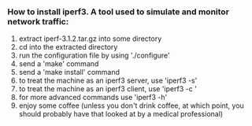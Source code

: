 ### How to install iperf3.  A tool used to simulate and monitor network traffic:


1. extract iperf-3.1.2.tar.gz into some directory
2. cd into the extracted directory
3. run the configuration file by using './configure'
4. send a 'make' command
5. send a 'make install' command
6. to treat the machine as an iperf3 server, use 'iperf3 -s'
7. to treat the machine as an iperf3 client, use 'iperf3 -c <server ip address>'
7. for more advanced commands use 'iperf3 -h'
8. enjoy some coffee (unless you don't drink coffee, at which point, you should probably have that looked at by a medical professional)
